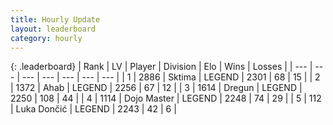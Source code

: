 ```yaml
---
title: Hourly Update
layout: leaderboard
category: hourly
---
```


{: .leaderboard}
| Rank | LV | Player | Division | Elo | Wins | Losses |
| --- | --- | --- | --- | --- | --- | --- |
| <span data-change="0">1</span> | 2886 | <span title="ID: 353063">Sktima</span> | LEGEND | <span data-change="0">2301</span> | <span data-change="0">68</span> | <span data-change="0">15</span> |
| <span data-change="3">2</span> | 1372 | <span title="ID: 402846">Ahab</span> | LEGEND | <span data-change="23">2256</span> | <span data-change="4">67</span> | <span data-change="0">12</span> |
| <span data-change="-1">3</span> | 1614 | <span title="ID: 337810">Dregun</span> | LEGEND | <span data-change="0">2250</span> | <span data-change="0">108</span> | <span data-change="0">44</span> |
| <span data-change="-1">4</span> | 1114 | <span title="ID: 431504">Dojo Master</span> | LEGEND | <span data-change="0">2248</span> | <span data-change="0">74</span> | <span data-change="0">29</span> |
| <span data-change="-1">5</span> | 112 | <span title="ID: 632030">Luka Dončić</span> | LEGEND | <span data-change="0">2243</span> | <span data-change="0">42</span> | <span data-change="0">6</span> |